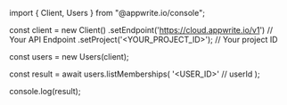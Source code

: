 import { Client, Users } from "@appwrite.io/console";

const client = new Client()
    .setEndpoint('https://cloud.appwrite.io/v1') // Your API Endpoint
    .setProject('<YOUR_PROJECT_ID>'); // Your project ID

const users = new Users(client);

const result = await users.listMemberships(
    '<USER_ID>' // userId
);

console.log(result);
